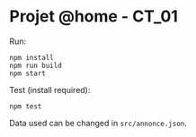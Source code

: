 # Projet @home - CT_01

Run:

```
npm install
npm run build
npm start
```

Test (install required):

```
npm test
```

Data used can be changed in `src/annonce.json`.
